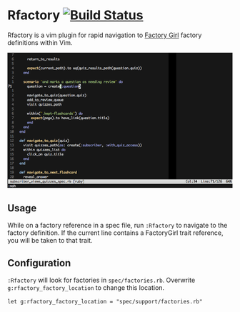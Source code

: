 Rfactory [![Build Status](https://travis-ci.org/christoomey/vim-rfactory.svg?branch=master)](https://travis-ci.org/christoomey/vim-rfactory)
============================================================================================================================================

Rfactory is a vim plugin for rapid navigation to [Factory Girl] factory
definitions within Vim.

![rfactory navigation demo][]

[Factory Girl]: https://github.com/thoughtbot/factory_girl
[Rails.vim]: https://github.com/tpope/vim-rails
[rfactory navigation demo]: ./images/rfactory-navigation-demo.gif

Usage
-----

While on a factory reference in a spec file, run `:Rfactory` to navigate to
the factory definition. If the current line contains a FactoryGirl trait
reference, you will be taken to that trait.

Configuration
-------------

`:Rfactory` will look for factories in `spec/factories.rb`. Overwrite
`g:rfactory_factory_location` to change this location.

```vim
let g:rfactory_factory_location = "spec/support/factories.rb"
```

